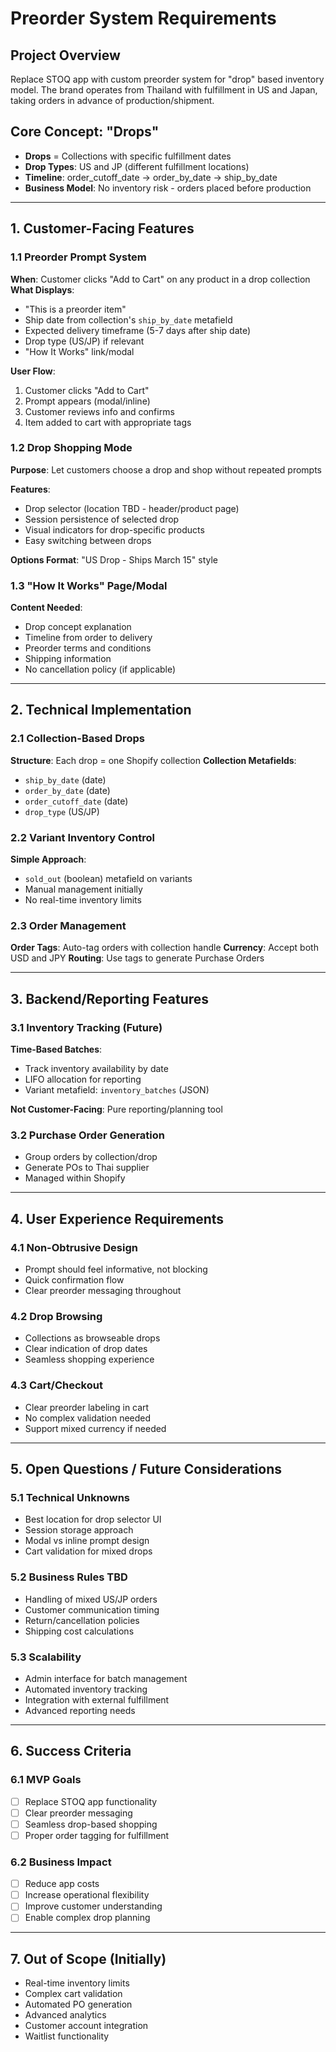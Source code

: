 # Preorder System Requirements

## Project Overview
Replace STOQ app with custom preorder system for "drop" based inventory model. The brand operates from Thailand with fulfillment in US and Japan, taking orders in advance of production/shipment.

## Core Concept: "Drops"
- **Drops** = Collections with specific fulfillment dates
- **Drop Types**: US and JP (different fulfillment locations)
- **Timeline**: order_cutoff_date → order_by_date → ship_by_date
- **Business Model**: No inventory risk - orders placed before production

---

## 1. Customer-Facing Features

### 1.1 Preorder Prompt System
**When**: Customer clicks "Add to Cart" on any product in a drop collection
**What Displays**:
- "This is a preorder item"
- Ship date from collection's `ship_by_date` metafield
- Expected delivery timeframe (5-7 days after ship date)
- Drop type (US/JP) if relevant
- "How It Works" link/modal

**User Flow**:
1. Customer clicks "Add to Cart"
2. Prompt appears (modal/inline)
3. Customer reviews info and confirms
4. Item added to cart with appropriate tags

### 1.2 Drop Shopping Mode
**Purpose**: Let customers choose a drop and shop without repeated prompts

**Features**:
- Drop selector (location TBD - header/product page)
- Session persistence of selected drop
- Visual indicators for drop-specific products
- Easy switching between drops

**Options Format**: "US Drop - Ships March 15" style

### 1.3 "How It Works" Page/Modal
**Content Needed**:
- Drop concept explanation
- Timeline from order to delivery
- Preorder terms and conditions
- Shipping information
- No cancellation policy (if applicable)

---

## 2. Technical Implementation

### 2.1 Collection-Based Drops
**Structure**: Each drop = one Shopify collection
**Collection Metafields**:
- `ship_by_date` (date)
- `order_by_date` (date) 
- `order_cutoff_date` (date)
- `drop_type` (US/JP)

### 2.2 Variant Inventory Control
**Simple Approach**: 
- `sold_out` (boolean) metafield on variants
- Manual management initially
- No real-time inventory limits

### 2.3 Order Management
**Order Tags**: Auto-tag orders with collection handle
**Currency**: Accept both USD and JPY
**Routing**: Use tags to generate Purchase Orders

---

## 3. Backend/Reporting Features

### 3.1 Inventory Tracking (Future)
**Time-Based Batches**:
- Track inventory availability by date
- LIFO allocation for reporting
- Variant metafield: `inventory_batches` (JSON)

**Not Customer-Facing**: Pure reporting/planning tool

### 3.2 Purchase Order Generation
- Group orders by collection/drop
- Generate POs to Thai supplier
- Managed within Shopify

---

## 4. User Experience Requirements

### 4.1 Non-Obtrusive Design
- Prompt should feel informative, not blocking
- Quick confirmation flow
- Clear preorder messaging throughout

### 4.2 Drop Browsing
- Collections as browseable drops
- Clear indication of drop dates
- Seamless shopping experience

### 4.3 Cart/Checkout
- Clear preorder labeling in cart
- No complex validation needed
- Support mixed currency if needed

---

## 5. Open Questions / Future Considerations

### 5.1 Technical Unknowns
- Best location for drop selector UI
- Session storage approach
- Modal vs inline prompt design
- Cart validation for mixed drops

### 5.2 Business Rules TBD
- Handling of mixed US/JP orders
- Customer communication timing
- Return/cancellation policies
- Shipping cost calculations

### 5.3 Scalability
- Admin interface for batch management
- Automated inventory tracking
- Integration with external fulfillment
- Advanced reporting needs

---

## 6. Success Criteria

### 6.1 MVP Goals
- [ ] Replace STOQ app functionality
- [ ] Clear preorder messaging
- [ ] Seamless drop-based shopping
- [ ] Proper order tagging for fulfillment

### 6.2 Business Impact
- [ ] Reduce app costs
- [ ] Increase operational flexibility  
- [ ] Improve customer understanding
- [ ] Enable complex drop planning

---

## 7. Out of Scope (Initially)
- Real-time inventory limits
- Complex cart validation
- Automated PO generation
- Advanced analytics
- Customer account integration
- Waitlist functionality